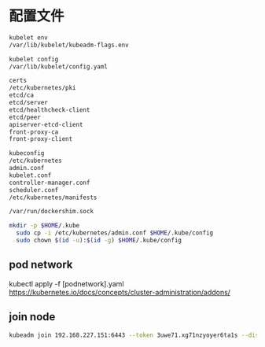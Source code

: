 # 配置文件

```sh
kubelet env
/var/lib/kubelet/kubeadm-flags.env

kubelet config
/var/lib/kubelet/config.yaml

certs
/etc/kubernetes/pki
etcd/ca
etcd/server
etcd/healthcheck-client
etcd/peer
apiserver-etcd-client
front-proxy-ca
front-proxy-client

kubeconfig
/etc/kubernetes
admin.conf
kubelet.conf
controller-manager.conf
scheduler.conf
/etc/kubernetes/manifests

/var/run/dockershim.sock

mkdir -p $HOME/.kube
  sudo cp -i /etc/kubernetes/admin.conf $HOME/.kube/config
  sudo chown $(id -u):$(id -g) $HOME/.kube/config
```

## pod network

kubectl apply -f [podnetwork].yaml
<https://kubernetes.io/docs/concepts/cluster-administration/addons/>

## join node

```sh
kubeadm join 192.168.227.151:6443 --token 3uwe71.xg71nzyoyer6ta1s --discovery-token-ca-cert-hash sha256:ab1d3c3f37f9f0a5dd48671f1616db34b95bfd9b2e4e606c452fd7a3a8e68057
```
